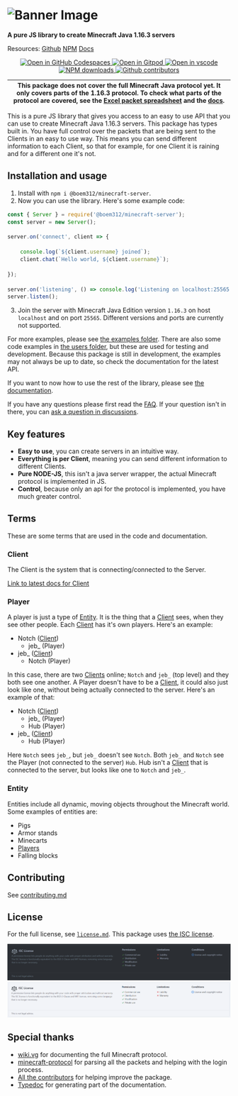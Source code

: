 # ![Banner Image](https://github.com/OscarNOW/minecraft-server/blob/main/assets/Minecraft%20Server.png?raw=true)

**A pure JS library to create Minecraft Java 1.16.3 servers**

Resources:
[Github](https://github.com/OscarNOW/minecraft-server/)
[NPM](https://www.npmjs.com/package/minecraft-server)
[Docs](https://oscarnow.github.io/minecraft-server/)

<p align="center">
    <a href='https://codespaces.new/OscarNOW/minecraft-server'>
        <img src='https://github.com/codespaces/badge.svg' alt='Open in GitHub Codespaces'>
    </a>
    <a href="https://gitpod.io/#https://github.com/OscarNOW/minecraft-server">
        <img src="https://gitpod.io/button/open-in-gitpod.svg" alt="Open in Gitpod">
    </a>
    <a href="https://vscode.dev/github/OscarNOW/minecraft-server">
        <img src="https://img.shields.io/badge/open%20in-vscode-brightgreen" alt="Open in vscode">
    </a>
    <a href="https://www.npmjs.com/package/@boem312/minecraft-server">
        <img src="https://img.shields.io/npm/dt/@boem312/minecraft-server" alt="NPM downloads">
    </a>
    <a href="https://github.com/OscarNOW/minecraft-server/graphs/contributors">
        <img src="https://img.shields.io/github/contributors/OscarNOW/minecraft-server" alt="Github contributors">
    </a>
</p>

| This package does not cover the full Minecraft Java protocol yet. It only covers parts of the 1.16.3 protocol. To check what parts of the protocol are covered, see the [Excel packet spreadsheet](https://github.com/OscarNOW/minecraft-server/blob/main/progress/spreadsheet/spreadsheet.xlsx) and the [docs](https://oscarnow.github.io/minecraft-server/). |
| -------------------------------------------------------------------------------------------------------------------------------------------------------------------------------------------------------------------------------------------------------------------------------------------------------------------------------------------------------------- |

This is a pure JS library that gives you access to an easy to use API that you can use to create Minecraft Java 1.16.3 servers. This package has types built in. You have full control over the packets that are being sent to the Clients in an easy to use way. This means you can send different information to each Client, so that for example, for one Client it is raining and for a different one it's not.

## **Installation and usage**
1. Install with `npm i @boem312/minecraft-server`.
2. Now you can use the library. Here's some example code:
```js
const { Server } = require('@boem312/minecraft-server');
const server = new Server();

server.on('connect', client => {

    console.log(`${client.username} joined`);
    client.chat(`Hello world, ${client.username}`);

});

server.on('listening', () => console.log('Listening on localhost:25565'));
server.listen();
```
3. Join the server with Minecraft Java Edition version `1.16.3` on host `localhost` and on port `25565`. Different versions and ports are currently not supported.

For more examples, please see [the examples folder](https://github.com/OscarNOW/minecraft-server/tree/main/examples). There are also some code examples in [the users folder](https://github.com/OscarNOW/minecraft-server/tree/main/examples), but these are used for testing and development. Because this package is still in development, the examples may not always be up to date, so check the documentation for the latest API.

If you want to now how to use the rest of the library, please see [the documentation](https://oscarnow.github.io/minecraft-server/).

If you have any questions please first read the [FAQ](https://github.com/OscarNOW/minecraft-server/blob/main/FAQ.md). If your question isn't in there, you can [ask a question in discussions](https://github.com/OscarNOW/minecraft-server/discussions/new?category=questions).

## Key features

* **Easy to use**, you can create servers in an intuitive way.
* **Everything is per Client**, meaning you can send different information to different Clients.
* **Pure NODE-JS**, this isn't a java server wrapper, the actual Minecraft protocol is implemented in JS.
* **Control**, because only an api for the protocol is implemented, you have much greater control.

## **Terms**
These are some terms that are used in the code and documentation.

### Client
The Client is the system that is connecting/connected to the Server.

[Link to latest docs for Client](https://oscarnow.github.io/minecraft-server/classes/Client)

### Player
A player is just a type of [Entity](#entity). It is the thing that a [Client](#client) sees, when they see other people. Each [Client](#client) has it's own players. Here's an example:

* Notch ([Client](#client))
    * jeb_ (Player)
* jeb_ ([Client](#player))
    * Notch (Player)

In this case, there are two [Clients](#client) online; `Notch` and `jeb_` (top level) and they both see one another. A Player doesn't have to be a [Client](#client), it could also just look like one, without being actually connected to the server. Here's an example of that:

* Notch ([Client](#client))
    * jeb_ (Player)
    * Hub (Player)
* jeb_ ([Client](#player))
    * Hub (Player)

Here `Notch` sees `jeb_`, but `jeb_` doesn't see `Notch`. Both `jeb_` and `Notch` see the Player (not connected to the server) `Hub`. Hub isn't a [Client](#client) that is connected to the server, but looks like one to `Notch` and `jeb_`.

### Entity
Entities include all dynamic, moving objects throughout the Minecraft world. Some examples of entities are:
* Pigs
* Armor stands
* Minecarts
* [Players](#player)
* Falling blocks

## **Contributing**
See [contributing.md](https://github.com/OscarNOW/minecraft-server/blob/main/contributing.md)

## **License**
For the full license, see [`license.md`](https://github.com/OscarNOW/minecraft-server/blob/main/license.md). This package uses [the ISC license](https://opensource.org/licenses/ISC).


<div class="darkImg"><img loading="lazy" src="./assets/ISC license/docs/dark.png" alt="ISC License explanation"></div>
<div class="lightImg"><img loading="lazy" src="./assets/ISC license/docs/light.png" alt="ISC License explanation"></div>


## **Special thanks**
* [wiki.vg](https://wiki.vg) for documenting the full Minecraft protocol.
* [minecraft-protocol](https://github.com/PrismarineJS/node-minecraft-protocol) for parsing all the packets and helping with the login process.
* [All the contributors](https://github.com/OscarNOW/minecraft-server/graphs/contributors) for helping improve the package.
* [Typedoc](https://typedoc.org/) for generating part of the documentation.
